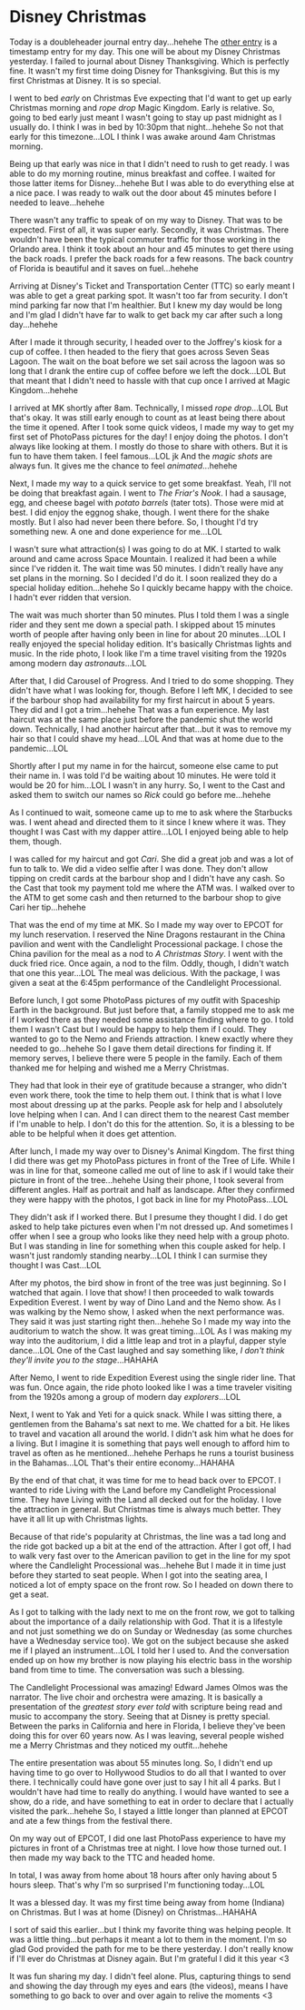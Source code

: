 # Disney Christmas

Today is a doubleheader journal entry day...hehehe The [other entry](./26_i-love-my-cross) is a timestamp entry for my day. This one will be about my Disney Christmas yesterday. I failed to journal about Disney Thanksgiving. Which is perfectly fine. It wasn't my first time doing Disney for Thanksgiving. But this is my first Christmas at Disney. It is so special.

I went to bed *early* on Christmas Eve expecting that I'd want to get up early Christmas morning and *rope drop* Magic Kingdom. Early is relative. So, going to bed early just meant I wasn't going to stay up past midnight as I usually do. I think I was in bed by 10:30pm that night...hehehe So not that early for this timezone...LOL I think I was awake around 4am Christmas morning.

Being up that early was nice in that I didn't need to rush to get ready. I was able to do my morning routine, minus breakfast and coffee. I waited for those latter items for Disney...hehehe But I was able to do everything else at a nice pace. I was ready to walk out the door about 45 minutes before I needed to leave...hehehe

There wasn't any traffic to speak of on my way to Disney. That was to be expected. First of all, it was super early. Secondly, it was Christmas. There wouldn't have been the typical commuter traffic for those working in the Orlando area. I think it took about an hour and 45 minutes to get there using the back roads. I prefer the back roads for a few reasons. The back country of Florida is beautiful and it saves on fuel...hehehe

Arriving at Disney's Ticket and Transportation Center (TTC) so early meant I was able to get a great parking spot. It wasn't too far from security. I don't mind parking far now that I'm healthier. But I knew my day would be long and I'm glad I didn't have far to walk to get back my car after such a long day...hehehe

After I made it through security, I headed over to the Joffrey's kiosk for a cup of coffee. I then headed to the fiery that goes across Seven Seas Lagoon. The wait on the boat before we set sail across the lagoon was so long that I drank the entire cup of coffee before we left the dock...LOL But that meant that I didn't need to hassle with that cup once I arrived at Magic Kingdom...hehehe

I arrived at MK shortly after 8am. Technically, I missed *rope drop*...LOL But that's okay. It was still early enough to count as at least being there about the time it opened. After I took some quick videos, I made my way to get my first set of PhotoPass pictures for the day! I enjoy doing the photos. I don't always like looking at them. I mostly do those to share with others. But it is fun to have them taken. I feel famous...LOL jk And the *magic shots* are always fun. It gives me the chance to feel *animated*...hehehe

Next, I made my way to a quick service to get some breakfast. Yeah, I'll not be doing that breakfast again. I went to *The Friar's Nook*. I had a sausage, egg, and cheese bagel with *potato barrels* (tater tots). Those were mid at best. I did enjoy the eggnog shake, though. I went there for the shake mostly. But I also had never been there before. So, I thought I'd try something new. A one and done experience for me...LOL

I wasn't sure what attraction(s) I was going to do at MK. I started to walk around and came across Space Mountain. I realized it had been a while since I've ridden it. The wait time was 50 minutes. I didn't really have any set plans in the morning. So I decided I'd do it. I soon realized they do a special holiday edition...hehehe So I quickly became happy with the choice. I hadn't ever ridden that version.

The wait was much shorter than 50 minutes. Plus I told them I was a single rider and they sent me down a special path. I skipped about 15 minutes worth of people after having only been in line for about 20 minutes...LOL I really enjoyed the special holiday edition. It's basically Christmas lights and music. In the ride photo, I look like I'm a time travel visiting from the 1920s among modern day *astronauts*...LOL

After that, I did Carousel of Progress. And I tried to do some shopping. They didn't have what I was looking for, though. Before I left MK, I decided to see if the barbour shop had availability for my first haircut in about 5 years. They did and I got a trim...hehehe That was a fun experience. My last haircut was at the same place just before the pandemic shut the world down. Technically, I had another haircut after that...but it was to remove my hair so that I could shave my head...LOL And that was at home due to the pandemic...LOL

Shortly after I put my name in for the haircut, someone else came to put their name in. I was told I'd be waiting about 10 minutes. He were told it would be 20 for him...LOL I wasn't in any hurry. So, I went to the Cast and asked them to switch our names so *Rick* could go before me...hehehe

As I continued to wait, someone came up to me to ask where the Starbucks was. I went ahead and directed them to it since I knew where it was. They thought I was Cast with my dapper attire...LOL I enjoyed being able to help them, though.

I was called for my haircut and got *Cari*. She did a great job and was a lot of fun to talk to. We did a video selfie after I was done. They don't allow tipping on credit cards at the barbour shop and I didn't have any cash. So the Cast that took my payment told me where the ATM was. I walked over to the ATM to get some cash and then returned to the barbour shop to give Cari her tip...hehehe

That was the end of my time at MK. So I made my way over to EPCOT for my lunch reservation. I reserved the Nine Dragons restaurant in the China pavilion and went with the Candlelight Processional package. I chose the China pavilion for the meal as a nod to *A Christmas Story*. I went with the duck fried rice. Once again, a nod to the film. Oddly, though, I didn't watch that one this year...LOL The meal was delicious. With the package, I was given a seat at the 6:45pm performance of the Candlelight Processional.

Before lunch, I got some PhotoPass pictures of my outfit with Spaceship Earth in the background. But just before that, a family stopped me to ask me if I worked there as they needed some assistance finding where to go. I told them I wasn't Cast but I would be happy to help them if I could. They wanted to go to the Nemo and Friends attraction. I knew exactly where they needed to go...hehehe So I gave them detail directions for finding it. If memory serves, I believe there were 5 people in the family. Each of them thanked me for helping and wished me a Merry Christmas.

They had that look in their eye of gratitude because a stranger, who didn't even work there, took the time to help them out. I think that is what I love most about dressing up at the parks. People ask for help and I absolutely love helping when I can. And I can direct them to the nearest Cast member if I'm unable to help. I don't do this for the attention. So, it is a blessing to be able to be helpful when it does get attention.

After lunch, I made my way over to Disney's Animal Kingdom. The first thing I did there was get my PhotoPass pictures in front of the Tree of Life. While I was in line for that, someone called me out of line to ask if I would take their picture in front of the tree...hehehe Using their phone, I took several from different angles. Half as portrait and half as landscape. After they confirmed they were happy with the photos, I got back in line for my PhotoPass...LOL

They didn't ask if I worked there. But I presume they thought I did. I do get asked to help take pictures even when I'm not dressed up. And sometimes I offer when I see a group who looks like they need help with a group photo. But I was standing in line for something when this couple asked for help. I wasn't just randomly standing nearby...LOL I think I can surmise they thought I was Cast...LOL

After my photos, the bird show in front of the tree was just beginning. So I watched that again. I love that show! I then proceeded to walk towards Expedition Everest. I went by way of Dino Land and the Nemo show. As I was walking by the Nemo show, I asked when the next performance was. They said it was just starting right then...hehehe So I made my way into the auditorium to watch the show. It was great timing...LOL As I was making my way into the auditorium, I did a little leap and trot in a playful, dapper style dance...LOL One of the Cast laughed and say something like, *I don't think they'll invite you to the stage*...HAHAHA

After Nemo, I went to ride Expedition Everest using the single rider line. That was fun. Once again, the ride photo looked like I was a time traveler visiting from the 1920s among a group of modern day *explorers*...LOL

Next, I went to Yak and Yeti for a quick snack. While I was sitting there, a gentlemen from the Bahama's sat next to me. We chatted for a bit. He likes to travel and vacation all around the world. I didn't ask him what he does for a living. But I imagine it is something that pays well enough to afford him to travel as often as he mentioned...hehehe Perhaps he runs a tourist business in the Bahamas...LOL That's their entire economy...HAHAHA

By the end of that chat, it was time for me to head back over to EPCOT. I wanted to ride Living with the Land before my Candlelight Processional time. They have Living with the Land all decked out for the holiday. I love the attraction in general. But Christmas time is always much better. They have it all lit up with Christmas lights.

Because of that ride's popularity at Christmas, the line was a tad long and the ride got backed up a bit at the end of the attraction. After I got off, I had to walk very fast over to the American pavilion to get in the line for my spot where the Candlelight Processional was...hehehe But I made it in time just before they started to seat people. When I got into the seating area, I noticed a lot of empty space on the front row. So I headed on down there to get a seat.

As I got to talking with the lady next to me on the front row, we got to talking about the importance of a daily relationship with God. That it is a lifestyle and not just something we do on Sunday or Wednesday (as some churches have a Wednesday service too). We got on the subject because she asked me if I played an instrument...LOL I told her I used to. And the conversation ended up on how my brother is now playing his electric bass in the worship band from time to time. The conversation was such a blessing.

The Candlelight Processional was amazing! Edward James Olmos was the narrator. The live choir and orchestra were amazing. It is basically a presentation of the *greatest story ever told* with scripture being read and music to accompany the story. Seeing that at Disney is pretty special. Between the parks in California and here in Florida, I believe they've been doing this for over 60 years now. As I was leaving, several people wished me a Merry Christmas and they noticed my outfit...hehehe

The entire presentation was about 55 minutes long. So, I didn't end up having time to go over to Hollywood Studios to do all that I wanted to over there. I technically could have gone over just to say I hit all 4 parks. But I wouldn't have had time to really do anything. I would have wanted to see a show, do a ride, and have something to eat in order to declare that I actually visited the park...hehehe So, I stayed a little longer than planned at EPCOT and ate a few things from the festival there.

On my way out of EPCOT, I did one last PhotoPass experience to have my pictures in front of a Christmas tree at night. I love how those turned out. I then made my way back to the TTC and headed home.

In total, I was away from home about 18 hours after only having about 5 hours sleep. That's why I'm so surprised I'm functioning today...LOL

It was a blessed day. It was my first time being away from home (Indiana) on Christmas. But I was at home (Disney) on Christmas...HAHAHA

I sort of said this earlier...but I think my favorite thing was helping people. It was a little thing...but perhaps it meant a lot to them in the moment. I'm so glad God provided the path for me to be there yesterday. I don't really know if I'll ever do Christmas at Disney again. But I'm grateful I did it this year <3

It was fun sharing my day. I didn't feel alone. Plus, capturing things to send and showing the day through my eyes and ears (the videos), means I have something to go back to over and over again to relive the moments <3
